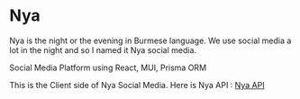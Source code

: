 # Nya

Nya is the night or the evening in Burmese language. We use social media a lot in the night and so I named it Nya social media.

Social Media Platform using React, MUI, Prisma ORM

This is the Client side of Nya Social Media.
Here is Nya API : [Nya API](https://github.com/ye-htut-maung/nya-api)

